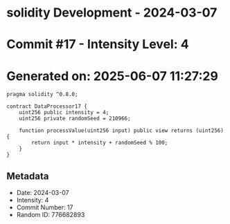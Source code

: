 ﻿# solidity Development - 2024-03-07
# Commit #17 - Intensity Level: 4
# Generated on: 2025-06-07 11:27:29
```solidity
pragma solidity ^0.8.0;

contract DataProcessor17 {
    uint256 public intensity = 4;
    uint256 private randomSeed = 210966;

    function processValue(uint256 input) public view returns (uint256) {
        return input * intensity + randomSeed % 100;
    }
}
```
## Metadata
- Date: 2024-03-07
- Intensity: 4
- Commit Number: 17
- Random ID: 776682893
